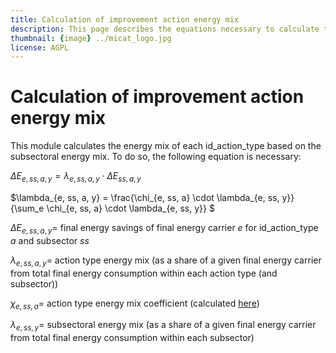 ```yaml
---
title: Calculation of improvement action energy mix
description: This page describes the equations necessary to calculate the energy mix of an improvement action starting from the (sub-)sectoral energy mix and a coefficient vector.
thumbnail: {image} ../micat_logo.jpg
license: AGPL
---
```


<!--
© 2023 - 2024 Fraunhofer-Gesellschaft e.V., München

SPDX-License-Identifier: AGPL-3.0-or-later
-->

Calculation of improvement action energy mix
===

This module calculates the energy mix of each id_action_type based on the subsectoral energy mix. To do so, the following equation is necessary:

$\Delta E_{e, ss, a, y} = \lambda_{e, ss, a, y} \cdot \Delta E_{ss, a, y}$ 

$\lambda_{e, ss, a, y} = \frac{\chi_{e, ss, a} \cdot \lambda_{e, ss, y}}{\sum_e \chi_{e, ss, a} \cdot \lambda_{e, ss, y}} $

$\Delta E_{e, ss, a, y} =$ final energy savings of final energy carrier $e$ for id_action_type $a$ and subsector $ss$

$\lambda_{e, ss, a, y} =$ action type energy mix (as a share of a given final energy carrier from total final energy consumption within each action type (and subsector))

$\chi_{e, ss, a} =$ action type energy mix coefficient (calculated [here](./chi_calc.md))

$\lambda_{e, ss, y} =$ subsectoral energy mix (as a share of a given final energy carrier from total final energy consumption within each subsector)
